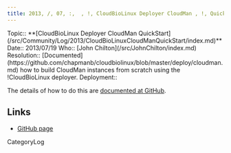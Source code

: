 ```yaml
---
title: 2013, /, 07, :,  , !, CloudBioLinux Deployer CloudMan , !, QuickStart
---
```



<div class='logbox'>
 Topic:: **[CloudBioLinux Deployer CloudMan QuickStart](/src/Community/Log/2013/CloudBioLinuxCloudManQuickStart/index.md)**
 Date:: 2013/07/19
 Who:: [John Chilton](/src/JohnChilton/index.md)
 Resolution:: [Documented](https://github.com/chapmanb/cloudbiolinux/blob/master/deploy/cloudman.md) how to build CloudMan instances from scratch using the !CloudBioLinux deployer.
 Deployment:: 
</div>

The details of how to do this are [documented at GitHub](https://github.com/chapmanb/cloudbiolinux/blob/master/deploy/cloudman.md).

## Links

* [GitHub page](https://github.com/chapmanb/cloudbiolinux/blob/master/deploy/cloudman.md)

CategoryLog
